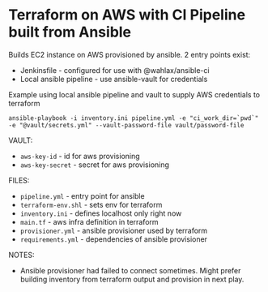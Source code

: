 # Terraform on AWS with CI Pipeline built from Ansible

Builds EC2 instance on AWS provisioned by ansible. 2 entry points exist:
  * Jenkinsfile - configured for use with @wahlax/ansible-ci
  * Local ansible pipeline - use ansible-vault for credentials

Example using local ansible pipeline and vault to supply AWS credentials to terraform

```
ansible-playbook -i inventory.ini pipeline.yml -e "ci_work_dir=`pwd`" -e "@vault/secrets.yml" --vault-password-file vault/password-file
```
VAULT:

  * `aws-key-id` - id for aws provisioning
  * `aws-key-secret` - secret for aws provisioning

FILES:

  * `pipeline.yml` - entry point for ansible
  * `terraform-env.shl` - sets env for terraform
  * `inventory.ini` - defines localhost only right now
  * `main.tf` - aws infra definition in terraform
  * `provisioner.yml` - ansible provisioner used by terraform
  * `requirements.yml` - dependencies of ansible provisioner

NOTES:

 * Ansible provisioner had failed to connect sometimes. Might prefer building inventory from terraform output and provision in next play.
